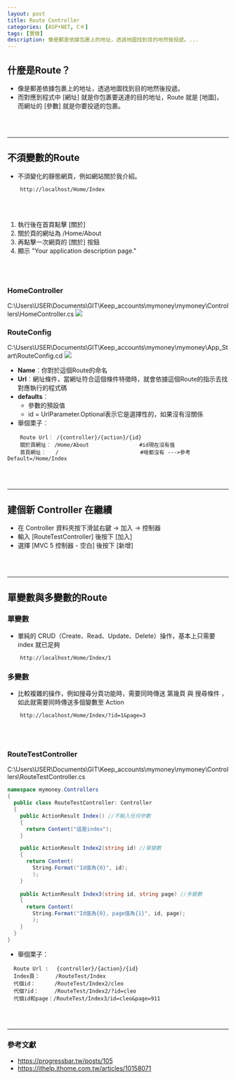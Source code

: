 ```yaml
---
layout: post
title: Route Controller
categories: [ASP•NET, C＃]
tags: [實做]
description: 像是郵差依據包裹上的地址，透過地圖找到目的地然後投遞。...
---
```



## 什麼是Route？ 
- 像是郵差依據包裹上的地址，透過地圖找到目的地然後投遞。
- 而對應到程式中 [網址] 就是你包裹要送達的目的地址，Route 就是 [地圖]，而網址的 [參數] 就是你要投遞的包裹。

<br/><br/>

***

## 不須變數的Route
- 不須變化的靜態網頁，例如網站關於我介紹。
```
    http://localhost/Home/Index
```

<br/><br/>

1. 執行後在首頁點擊 [關於] 
2. 關於頁的網址為 /Home/About
3. 再點擊一次網頁的 [關於] 按鈕
4. 顯示 "Your application description page."

<br/><br/>

### HomeController
C:\Users\USER\Documents\GIT\Keep_accounts\mymoney\mymoney\Controllers\HomeController.cs
![](https://s3.amazonaws.com/notejoy/note_images/146088.2.2018-10-16%20%E4%B8%8A%E5%8D%88%2011-12-18.jpg)
​
### RouteConfig
C:\Users\USER\Documents\GIT\Keep_accounts\mymoney\mymoney\App_Start\RouteConfig.cd
![](https://s3.amazonaws.com/notejoy/note_images/146088.1.2018-10-16%20%E4%B8%8A%E5%8D%88%2011-14-12.jpg)
​
- **Name**︰你對於這個Route的命名
- **Url**︰網址條件，當網址符合這個條件特徵時，就會依據這個Route的指示去找對應執行的程式碼
- **defaults**︰
    - 參數的預設值
    - id = UrlParameter.Optional表示它是選擇性的，如果沒有沒關係
- 舉個栗子︰
```
    Route Url︰ /{controller}/{action}/{id}  
    關於頁網址︰ /Home/About                #id現在沒有值
    首頁網址︰   /                          #啥都沒有 --->參考Default=/Home/Index 
```

<br/><br/>

***

## 建個新 Controller 在繼續
- 在 Controller 資料夾按下滑鼠右鍵 -> 加入 -> 控制器
- 輸入 [RouteTestController] 後按下 [加入]
- 選擇 [MVC 5 控制器 - 空白] 後按下 [新增]

<br/><br/>

***

## 單變數與多變數的Route

### 單變數
- 單純的 CRUD（Create、Read、Update、Delete）操作，基本上只需要 index 就已足夠
```
    http://localhost/Home/Index/1
```

### 多變數
- 比較複雜的操作，例如搜尋分頁功能時，需要同時傳送 第幾頁 與 搜尋條件 ，如此就需要同時傳送多個變數至 Action
```
    http://localhost/Home/Index/?id=1&page=3
```

<br/><br/>

### RouteTestController

C:\Users\USER\Documents\GIT\Keep_accounts\mymoney\mymoney\Controllers\RouteTestController.cs
```csharp
namespace mymoney.Controllers
{
  public class RouteTestController: Controller
  {
    public ActionResult Index() //不輸入任何參數
    {
      return Content("這是index");
    }

    public ActionResult Index2(string id) //單變數
    {
      return Content(
        String.Format("Id值為{0}", id);
        );
    }
                
    public ActionResult Index3(string id, string page) //多變數
    {
      return Content(
        String.Format("Id值為{0}, page值為{1}", id, page);
        );
    }
  }
}
```

- 舉個栗子：
```
  Route Url : 　{controller}/{action}/{id}  
  Index頁：　　　/RouteTest/Index
  代個id： 　　　/RouteTest/Index2/cleo
  代個?id：　　　/RouteTest/Index2/?id=cleo
  代個id和page：/RouteTest/Index3/id=cleo&page=911
```



<br/><br/>

***
### 參考文獻
- https://progressbar.tw/posts/105
- https://ithelp.ithome.com.tw/articles/10158071






